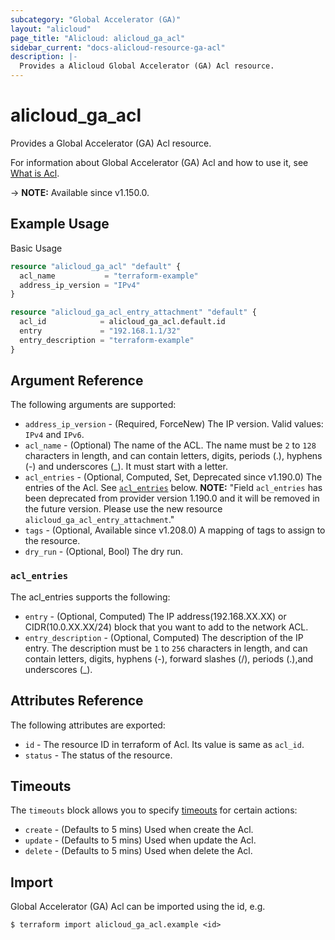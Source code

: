 ```yaml
---
subcategory: "Global Accelerator (GA)"
layout: "alicloud"
page_title: "Alicloud: alicloud_ga_acl"
sidebar_current: "docs-alicloud-resource-ga-acl"
description: |-
  Provides a Alicloud Global Accelerator (GA) Acl resource.
---
```


# alicloud_ga_acl

Provides a Global Accelerator (GA) Acl resource.

For information about Global Accelerator (GA) Acl and how to use it, see [What is Acl](https://www.alibabacloud.com/help/en/global-accelerator/latest/api-doc-ga-2019-11-20-api-doc-createacl).

-> **NOTE:** Available since v1.150.0.

## Example Usage

Basic Usage

```terraform
resource "alicloud_ga_acl" "default" {
  acl_name           = "terraform-example"
  address_ip_version = "IPv4"
}

resource "alicloud_ga_acl_entry_attachment" "default" {
  acl_id            = alicloud_ga_acl.default.id
  entry             = "192.168.1.1/32"
  entry_description = "terraform-example"
}
```

## Argument Reference

The following arguments are supported:

* `address_ip_version` - (Required, ForceNew) The IP version. Valid values: `IPv4` and `IPv6`.
* `acl_name` - (Optional) The name of the ACL. The name must be `2` to `128` characters in length, and can contain letters, digits, periods (.), hyphens (-) and underscores (_). It must start with a letter.
* `acl_entries` - (Optional, Computed, Set, Deprecated since v1.190.0) The entries of the Acl. See [`acl_entries`](#acl_entries) below. **NOTE:** "Field `acl_entries` has been deprecated from provider version 1.190.0 and it will be removed in the future version. Please use the new resource `alicloud_ga_acl_entry_attachment`."
* `tags` - (Optional, Available since v1.208.0) A mapping of tags to assign to the resource.
* `dry_run` - (Optional, Bool) The dry run.

### `acl_entries`

The acl_entries supports the following: 

* `entry` - (Optional, Computed) The IP address(192.168.XX.XX) or CIDR(10.0.XX.XX/24) block that you want to add to the network ACL.
* `entry_description` - (Optional, Computed) The description of the IP entry. The description must be `1` to `256` characters in length, and can contain letters, digits, hyphens (-), forward slashes (/), periods (.),and underscores (_).

## Attributes Reference

The following attributes are exported:

* `id` - The resource ID in terraform of Acl. Its value is same as `acl_id`.
* `status` - The status of the resource.

## Timeouts

The `timeouts` block allows you to specify [timeouts](https://www.terraform.io/docs/configuration-0-11/resources.html#timeouts) for certain actions:

* `create` - (Defaults to 5 mins) Used when create the Acl.
* `update` - (Defaults to 5 mins) Used when update the Acl.
* `delete` - (Defaults to 5 mins) Used when delete the Acl.

## Import

Global Accelerator (GA) Acl can be imported using the id, e.g.

```shell
$ terraform import alicloud_ga_acl.example <id>
```

